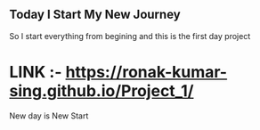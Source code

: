 ## Today I Start My New Journey
So I start everything from begining and this is the first day project 

# LINK :- https://ronak-kumar-sing.github.io/Project_1/ 

New day is New Start
